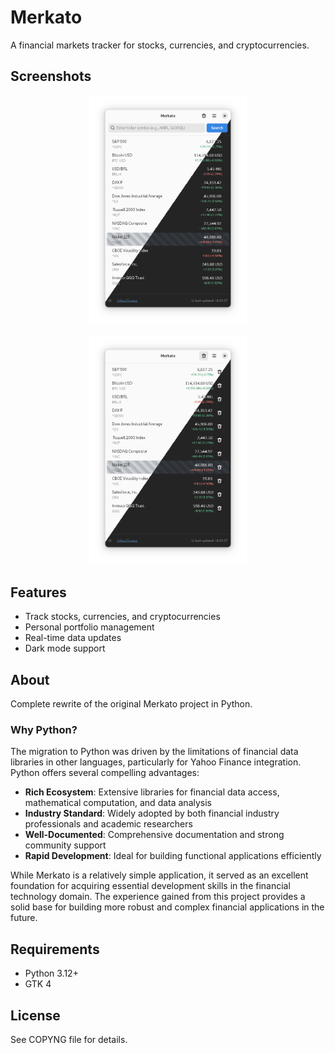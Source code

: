 # Merkato

A financial markets tracker for stocks, currencies, and cryptocurrencies.

## Screenshots
<p align="center">
    <a href="#readme">
        <img alt="View mode" width="50%" src="preview.png">
    </a>
</p>

<p align="center">
   <a href="#readme">
        <img alt="View mode" width="50%" src="remove_preview.png">
    </a>
</p>

<!-- ![View mode](preview.png?raw=true) -->

<!-- ![Remove mode](remove_preview.png?raw=true) -->

## Features

- Track stocks, currencies, and cryptocurrencies
- Personal portfolio management
- Real-time data updates
- Dark mode support

## About

Complete rewrite of the original Merkato project in Python.

### Why Python?

The migration to Python was driven by the limitations of financial data libraries in other languages, particularly for Yahoo Finance integration. Python offers several compelling advantages:

- **Rich Ecosystem**: Extensive libraries for financial data access, mathematical computation, and data analysis
- **Industry Standard**: Widely adopted by both financial industry professionals and academic researchers
- **Well-Documented**: Comprehensive documentation and strong community support
- **Rapid Development**: Ideal for building functional applications efficiently

While Merkato is a relatively simple application, it served as an excellent foundation for acquiring essential development skills in the financial technology domain. The experience gained from this project provides a solid base for building more robust and complex financial applications in the future.

## Requirements

- Python 3.12+
- GTK 4

## License

See COPYNG file for details.
